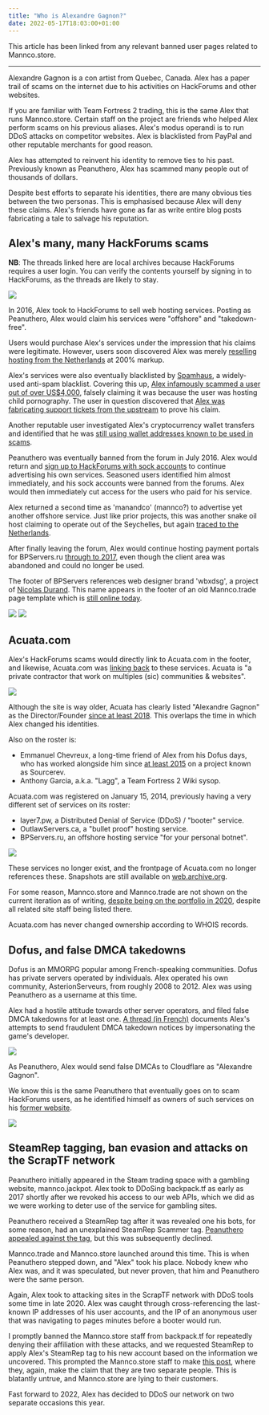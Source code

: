 ```yaml
---
title: "Who is Alexandre Gagnon?"
date: 2022-05-17T18:03:00+01:00
--- 
```


This article has been linked from any relevant banned user pages related to Mannco.store.

----

Alexandre Gagnon is a con artist from Quebec, Canada. Alex has a paper trail of scams on the internet due to his activities on HackForums and other websites.

If you are familiar with Team Fortress 2 trading, this is the same Alex that runs Mannco.store. Certain staff on the project are friends who helped Alex perform scams on his previous aliases. Alex's modus operandi is to run DDoS attacks on competitor websites. Alex is blacklisted from PayPal and other reputable merchants for good reason.

Alex has attempted to reinvent his identity to remove ties to his past. Previously known as Peanuthero, Alex has scammed many people out of thousands of dollars.

Despite best efforts to separate his identities, there are many obvious ties between the two personas. This is emphasised because Alex will deny these claims. Alex's friends have gone as far as write entire blog posts fabricating a tale to salvage his reputation.

## Alex's many, many HackForums scams

**NB**: The threads linked here are local archives because HackForums requires a user login. You can verify the contents yourself by signing in to HackForums, as the threads are likely to stay.

![](/img/articles/skype.png)

In 2016, Alex took to HackForums to sell web hosting services. Posting as Peanuthero, Alex would claim his services were "offshore" and "takedown-free".

Users would purchase Alex's services under the impression that his claims were legitimate. However, users soon discovered Alex was merely [reselling hosting from the Netherlands](/archive/bpservers-scam-alert.html) at 200% markup.

Alex's services were also eventually blacklisted by [Spamhaus](https://www.spamhaus.org/), a widely-used anti-spam blacklist. Covering this up, [Alex infamously scammed a user out of over US$4,000](/archive/scammed-by-peanuthero.html), falsely claiming it was because the user was hosting child pornography. The user in question discovered that [Alex was fabricating support tickets from the upstream](/archive/peanuthero-support-tickets.html) to prove his claim.

Another reputable user investigated Alex's cryptocurrency wallet transfers and identified that he was [still using wallet addresses known to be used in scams](/archive/peanuthero-ban-evasion.html).

Peanuthero was eventually banned from the forum in July 2016. Alex would return and [sign up to HackForums with sock accounts](/archive/bpservers-ru-sock.html) to continue advertising his own services. Seasoned users identified him almost immediately, and his sock accounts were banned from the forums. Alex would then immediately cut access for the users who paid for his service.

Alex returned a second time as 'manandco' (mannco?) to advertise yet another offshore service. Just like prior projects, this was another snake oil host claiming to operate out of the Seychelles, but again [traced to the Netherlands](/archive/shadowhosting.html).

After finally leaving the forum, Alex would continue hosting payment portals for BPServers.ru [through to 2017](https://web.archive.org/web/20170710174638/https://bpservers.ru/), even though the client area was abandoned and could no longer be used.

The footer of BPServers references web designer brand 'wbxdsg', a project of [Nicolas Durand](https://archive.ph/B1CbV). This name appears in the footer of an old Mannco.trade page template which is [still online today](https://archive.ph/mXnG8).

![](/img/articles/wbxdsg-bpservers.png)
![](/img/articles/wbxdsg.png)

## Acuata.com

Alex's HackForums scams would directly link to Acuata.com in the footer, and likewise, Acuata.com was [linking back](https://web.archive.org/web/20150423042823/http://acuata.com/) to these services. Acuata is "a private contractor that work on multiples (sic) communities & websites".

![](/img/articles/acuata.com-now.png)

Although the site is way older, Acuata has clearly listed "Alexandre Gagnon" as the Director/Founder [since at least 2018](https://web.archive.org/web/20180412212144/https://acuata.com/). This overlaps the time in which Alex changed his identities.

Also on the roster is:

* Emmanuel Chevreux, a long-time friend of Alex from his Dofus days, who has worked alongside him since [at least 2015](https://archive.ph/jTL33) on a project known as Sourcerev.
* Anthony Garcia, a.k.a. "Lagg", a Team Fortress 2 Wiki sysop.

Acuata.com was registered on January 15, 2014, previously having a very different set of services on its roster:

* layer7.pw, a Distributed Denial of Service (DDoS) / "booter" service.
* OutlawServers.ca, a "bullet proof" hosting service.
* BPServers.ru, an offshore hosting service "for your personal botnet".

![](/img/articles/acuata.com-2016.png)

These services no longer exist, and the frontpage of Acuata.com no longer references these. Snapshots are still available on [web.archive.org](https://web.archive.org/web/20220000000000*/acuata.com).

For some reason, Mannco.store and Mannco.trade are not shown on the current iteration as of writing, [despite being on the portfolio in 2020](https://archive.ph/KHmlf), despite all related site staff being listed there.

Acuata.com has never changed ownership according to WHOIS records.

## Dofus, and false DMCA takedowns

Dofus is an MMORPG popular among French-speaking communities. Dofus has private servers operated by individuals.  Alex operated his own community, AsterionServeurs, from roughly 2008 to 2012. Alex was using Peanuthero as a username at this time.

Alex had a hostile attitude towards other server operators, and filed false DMCA takedowns for at least one. [A thread (in French)](https://archive.ph/ElqbV) documents Alex's attempts to send fraudulent DMCA takedown notices by impersonating the game's developer.

![](/img/articles/peanuthero-dofus-dmca.png)

As Peanuthero, Alex would send false DMCAs to Cloudflare as "Alexandre Gagnon". 

We know this is the same Peanuthero that eventually goes on to scam HackForums users, as he identified himself as owners of such services on his [former website](https://web.archive.org/web/20141218054701/http://peanuthero.com/).

![](/img/articles/peanuthero.com.png)

## SteamRep tagging, ban evasion and attacks on the ScrapTF network

Peanuthero initially appeared in the Steam trading space with a gambling website, mannco.jackpot. Alex took to DDoSing backpack.tf as early as 2017 shortly after we revoked his access to our web APIs, which we did as we were working to deter use of the service for gambling sites.

Peanuthero received a SteamRep tag after it was revealed one his bots, for some reason, had an unexplained SteamRep Scammer tag. [Peanuthero appealed against the tag](https://forums.steamrep.com/threads/appeal-76561198026734540-%E2%9C%85peanuthero-mannco-trade-banned-by-sr.180729/), but this was subsequently declined.

Mannco.trade and Mannco.store launched around this time. This is when Peanuthero stepped down, and "Alex" took his place. Nobody knew who Alex was, and it was speculated, but never proven, that him and Peanuthero were the same person.

Again, Alex took to attacking sites in the ScrapTF network with DDoS tools some time in late 2020. Alex was caught through cross-referencing the last-known IP addresses of his user accounts, and the IP of an anonymous user that was navigating to pages minutes before a booter would run.

I promptly banned the Mannco.store staff from backpack.tf for repeatedly denying their affiliation with these attacks, and we requested SteamRep to apply Alex's SteamRep tag to his new account based on the information we uncovered. This prompted the Mannco.store staff to make [this post](https://archive.ph/hkDUL), where they, again, make the claim that they are two separate people. This is blatantly untrue, and Mannco.store are lying to their customers.

Fast forward to 2022, Alex has decided to DDoS our network on two separate occasions this year.